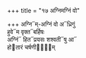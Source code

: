 +++
title = "१७ अग्निमग्निं वो"

+++
अग्नि᳓म्-अग्निं वो अ᳓ध्रिगुं  
हुवे᳓म वृक्त᳓बर्हिषः  
अग्निं᳓ हित᳓प्रयसः शश्वती᳓षु आ᳓  
हो᳓तारं चर्षणीना᳐᳓म्